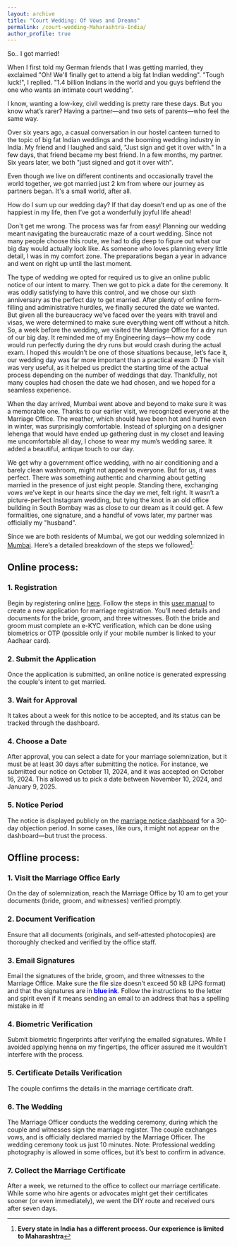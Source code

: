 ```yaml
---
layout: archive
title: "Court Wedding: Of Vows and Dreams"
permalink: /court-wedding-Maharashtra-India/
author_profile: true
---
```


So.. I got married!

When I first told my German friends that I was getting married, they exclaimed "Oh! We'll finally get to attend a big fat Indian wedding". "Tough luck!", I replied. "1.4 billion Indians in the world and you guys befriend the one who wants an intimate court wedding". 

I know, wanting a low-key, civil wedding is pretty rare these days. But you know what’s rarer? Having a partner—and two sets of parents—who feel the same way.

Over six years ago, a casual conversation in our hostel canteen turned to the topic of big fat Indian weddings and the booming wedding industry in India. My friend and I laughed and said, "Just sign and get it over with." In a few days, that friend became my best friend. In a few months, my partner. Six years later, we both "just signed and got it over with".

Even though we live on different continents and occasionally travel the world together, we got married just 2 km from where our journey as partners began. It's a small world, after all. 

How do I sum up our wedding day? If that day doesn’t end up as one of the happiest in my life, then I’ve got a wonderfully joyful life ahead!

Don't get me wrong. The process was far from easy! Planning our wedding meant navigating the bureaucratic maze of a court wedding. Since not many people choose this route, we had to dig deep to figure out what our big day would actually look like. As someone who loves planning every little detail, I was in my comfort zone. The preparations began a year in advance and went on right up until the last moment.

The type of wedding we opted for required us to give an online public notice of our intent to marry. Then we got to pick a date for the ceremony. It was oddly satisfying to have this control, and we chose our sixth anniversary as the perfect day to get married. After plenty of online form-filling and administrative hurdles, we finally secured the date we wanted. But given all the bureaucracy we’ve faced over the years with travel and visas, we were determined to make sure everything went off without a hitch. So, a week before the wedding, we visited the Marriage Office for a dry run of our big day. It reminded me of my Engineering days—how my code would run perfectly during the dry runs but would crash during the actual exam. I hoped this wouldn’t be one of those situations because, let’s face it, our wedding day was far more important than a practical exam :D The visit was very useful, as it helped us predict the starting time of the actual process depending on the number of weddings that day. Thankfully, not many couples had chosen the date we had chosen, and we hoped for a seamless experience. 

When the day arrived, Mumbai went above and beyond to make sure it was a memorable one. Thanks to our earlier visit, we recognized everyone at the Marriage Office. The weather, which should have been hot and humid even in winter, was surprisingly comfortable. Instead of splurging on a designer lehenga that would have ended up gathering dust in my closet and leaving me uncomfortable all day, I chose to wear my mum’s wedding saree. It added a beautiful, antique touch to our day. 

We get why a government office wedding, with no air conditioning and a barely clean washroom, might not appeal to everyone. But for us, it was perfect. There was something authentic and charming about getting married in the presence of just eight people. Standing there, exchanging vows we’ve kept in our hearts since the day we met, felt right. It wasn’t a picture-perfect Instagram wedding, but tying the knot in an old office building in South Bombay was as close to our dream as it could get. A few formalities, one signature, and a handful of vows later, my partner was officially my "husband". 

Since we are both residents of Mumbai, we got our wedding solemnized in [Mumbai](https://g.co/kgs/yF4D2Fv). Here’s a detailed breakdown of the steps we followed[^1]:

## Online process:

### 1. Registration
Begin by registering online [here](https://adjudication.igrmaharashtra.gov.in/eMarriage2.0/). Follow the steps in this [user manual](https://adjudication.igrmaharashtra.gov.in/eMarriage2.0/img/Marriage_Manual_2.0.pdf) to create a new application for marriage registration. You’ll need details and documents for the bride, groom, and three witnesses. Both the bride and groom must complete an e-KYC verification, which can be done using biometrics or OTP (possible only if your mobile number is linked to your Aadhaar card). 

### 2. Submit the Application
Once the application is submitted, an online notice is generated expressing the couple's intent to get married.

### 3. Wait for Approval
It takes about a week for this notice to be accepted, and its status can be tracked through the dashboard. 

### 4. Choose a Date
After approval, you can select a date for your marriage solemnization, but it must be at least 30 days after submitting the notice. For instance, we submitted our notice on October 11, 2024, and it was accepted on October 16, 2024. This allowed us to pick a date between November 10, 2024, and January 9, 2025.

### 5. Notice Period
The notice is displayed publicly on the [marriage notice dashboard](https://adjudication.igrmaharashtra.gov.in/eMarriage2.0/marriage/online-notices) for a 30-day objection period. In some cases, like ours, it might not appear on the dashboard—but trust the process.

## Offline process:

### 1. Visit the Marriage Office Early
On the day of solemnization, reach the Marriage Office by 10 am to get your documents (bride, groom, and witnesses) verified promptly.

### 2. Document Verification
Ensure that all documents (originals, and self-attested photocopies) are thoroughly checked and verified by the office staff.

### 3. Email Signatures
Email the signatures of the bride, groom, and three witnesses to the Marriage Office. Make sure the file size doesn’t exceed 50 kB (JPG format) and that the signatures are in <span style="color:blue">**blue ink**</span>. Follow the instructions to the letter and spirit even if it means sending an email to an address that has a spelling mistake in it!

### 4. Biometric Verification
Submit biometric fingerprints after verifying the emailed signatures. While I avoided applying henna on my fingertips, the officer assured me it wouldn’t interfere with the process.

### 5. Certificate Details Verification
The couple confirms the details in the marriage certificate draft.

### 6. The Wedding 
The Marriage Officer conducts the wedding ceremony, during which the couple and witnesses sign the marriage register. The couple exchanges vows, and is officially declared married by the Marriage Officer. The wedding ceremony took us just 10 minutes. Note: Professional wedding photography is allowed in some offices, but it’s best to confirm in advance.

### 7. Collect the Marriage Certificate
After a week, we returned to the office to collect our marriage certificate. While some who hire agents or advocates might get their certificates sooner (or even immediately), we went the DIY route and received ours after seven days.

[^1]: **Every state in India has a different process. Our experience is limited to Maharashtra**